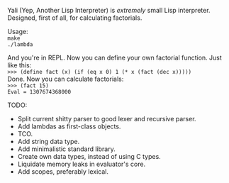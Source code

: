 Yali (Yep, Another Lisp Interpreter) is _extremely_ small Lisp interpreter. Designed, first of all, for calculating factorials.

Usage:  
`make`  
`./lambda`  

And you're in REPL. Now you can define your own factorial function. Just like this:  
`>>> (define fact (x) (if (eq x 0) 1 (* x (fact (dec x)))))`  
Done. Now you can calculate factorials:  
`>>> (fact 15)`  
`Eval = 1307674368000`

TODO:
* Split current shitty parser to good lexer and recursive parser.
* Add lambdas as first-class objects.
* TCO.
* Add string data type.
* Add minimalistic standard library.
* Create own data types, instead of using C types.
* Liquidate memory leaks in evaluator's core.
* Add scopes, preferably lexical.
